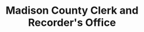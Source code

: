 ---
layout: repo
title: "Madison County Clerk and Recorder's Office"
id: 16501
permalink: repos/16501/
---